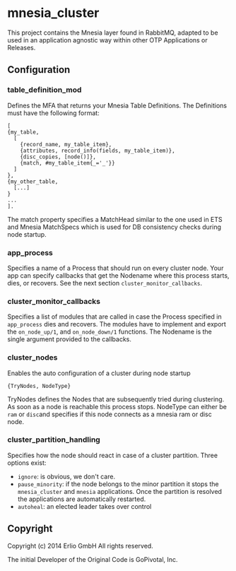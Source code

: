 # mnesia_cluster #

This project contains the Mnesia layer found in RabbitMQ, adapted to be used in an application agnostic way within other OTP Applications or Releases.

## Configuration ##

### table_definition_mod ###
Defines the MFA that returns your Mnesia Table Definitions. The Definitions must have the following format:
```
[
{my_table,
  [
    {record_name, my_table_item},
    {attributes, record_info(fields, my_table_item)},
    {disc_copies, [node()]},
    {match, #my_table_item{_='_'}}
  ]
},
{my_other_table,
  [...]
}
...
].
```
The match property specifies a MatchHead similar to the one used in ETS and Mnesia MatchSpecs which is used for DB consistency checks during node startup.

### app_process ###
Specifies a name of a Process that should run on every cluster node. Your app can specify callbacks that get the Nodename where this process starts, dies, or recovers. See the next section `cluster_monitor_callbacks`.

### cluster_monitor_callbacks ###
Specifies a list of modules that are called in case the Process specified in `app_process` dies and recovers. The modules have to implement and export the `on_node_up/1`, and `on_node_down/1` functions. The Nodename is the single argument provided to the callbacks.

### cluster_nodes ###
Enables the auto configuration of a cluster during node startup
```
{TryNodes, NodeType}
```
TryNodes defines the Nodes that are subsequently tried during clustering. As soon as a node is reachable this process stops. NodeType can either be `ram` or `disc`and specifies if this node connects as a mnesia ram or disc node.

### cluster_partition_handling ###
Specifies how the node should react in case of a cluster partition. Three options exist:
- `ignore`: is obvious, we don't care.
- `pause_minority`: if the node belongs to the minor partition it stops the `mnesia_cluster` and `mnesia` applications. Once the partition is resolved the applications are automatically restarted. 
- `autoheal`: an elected leader takes over control


## Copyright ##

Copyright (c) 2014 Erlio GmbH  All rights reserved. 

The initial Developer of the Original Code is GoPivotal, Inc.
